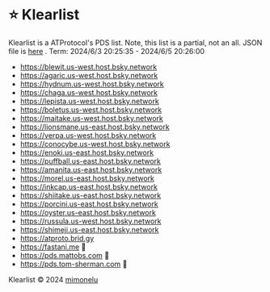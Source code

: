 # ⭐ Klearlist
Klearlist is a ATProtocol's PDS list. Note, this list is a partial, not an all.
JSON file is [here](./list.json) .
Term: 2024/6/3 20:25:35 - 2024/6/5 20:26:00

* https://blewit.us-west.host.bsky.network
* https://agaric.us-west.host.bsky.network
* https://hydnum.us-west.host.bsky.network
* https://chaga.us-west.host.bsky.network
* https://lepista.us-west.host.bsky.network
* https://boletus.us-west.host.bsky.network
* https://maitake.us-west.host.bsky.network
* https://lionsmane.us-east.host.bsky.network
* https://verpa.us-west.host.bsky.network
* https://conocybe.us-west.host.bsky.network
* https://enoki.us-east.host.bsky.network
* https://puffball.us-east.host.bsky.network
* https://amanita.us-east.host.bsky.network
* https://morel.us-east.host.bsky.network
* https://inkcap.us-east.host.bsky.network
* https://shiitake.us-east.host.bsky.network
* https://porcini.us-east.host.bsky.network
* https://oyster.us-east.host.bsky.network
* https://russula.us-west.host.bsky.network
* https://shimeji.us-east.host.bsky.network
* https://atproto.brid.gy
* https://fastani.me 🎫
* https://pds.mattobs.com 🎫
* https://pds.tom-sherman.com 🎫

Klearlist © 2024 [mimonelu](https://bsky.app/profile/mimonelu.net)
